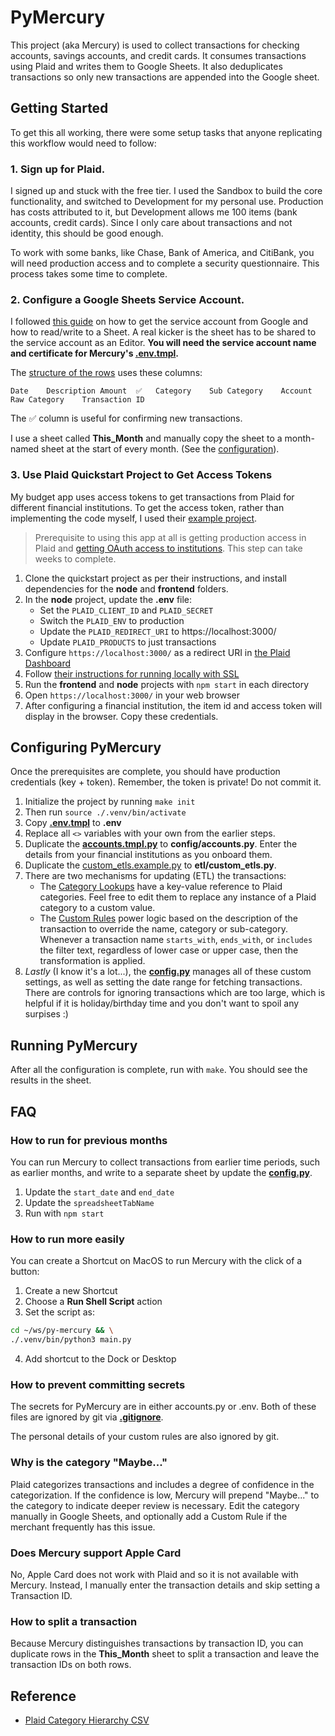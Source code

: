 # PyMercury

This project (aka Mercury) is used to collect transactions for checking accounts, savings accounts, and credit cards. It consumes transactions using Plaid and writes them to Google Sheets. It also deduplicates transactions so only new transactions are appended into the Google sheet.

## Getting Started

To get this all working, there were some setup tasks that anyone replicating this workflow would need to follow:

### 1. Sign up for Plaid.

I signed up and stuck with the free tier. I used the Sandbox to build the core functionality, and switched to Development for my personal use. Production has costs attributed to it, but Development allows me 100 items (bank accounts, credit cards). Since I only care about transactions and not identity, this should be good enough.

To work with some banks, like Chase, Bank of America, and CitiBank, you will need production access and to complete a security questionnaire. This process takes some time to complete.

### 2. Configure a Google Sheets Service Account.

I followed [this guide](https://javascript.plainenglish.io/how-to-use-node-js-with-google-sheets-c256c26e10fc) on how to get the service account from Google and how to read/write to a Sheet. A real kicker is the sheet has to be shared to the service account as an Editor. **You will need the service account name and certificate for Mercury's [.env.tmpl](./.env.tmpl).**

The [structure of the rows](./etl/to_column_format.py) uses these columns:

```
Date	Description	Amount	✅	Category	Sub Category	Account	Raw Category	Transaction ID
```

The ✅ column is useful for confirming new transactions.

I use a sheet called **This_Month** and manually copy the sheet to a month-named sheet at the start of every month. (See the [configuration](./config/config.py)).

### 3. Use Plaid Quickstart Project to Get Access Tokens

My budget app uses access tokens to get transactions from Plaid for different financial institutions. To get the access token, rather than implementing the code myself, I used their [example project](https://plaid.com/docs/quickstart/#quickstart-setup).

> Prerequisite to using this app at all is getting production access in Plaid and [getting OAuth access to institutions](https://dashboard.plaid.com/settings/compliance/us-oauth-institutions). This step can take weeks to complete.

1. Clone the quickstart project as per their instructions, and install dependencies for the **node** and **frontend** folders.
2. In the **node** project, update the **.env** file:
   - Set the `PLAID_CLIENT_ID` and `PLAID_SECRET`
   - Switch the `PLAID_ENV` to production
   - Update the `PLAID_REDIRECT_URI` to https://localhost:3000/
   - Update `PLAID_PRODUCTS` to just transactions
3. Configure `https://localhost:3000/` as a redirect URI in [the Plaid Dashboard](https://dashboard.plaid.com/developers/api)
4. Follow [their instructions for running locally with SSL](https://github.com/plaid/quickstart/blob/master/README.md#testing-oauth)
5. Run the **frontend** and **node** projects with `npm start` in each directory
6. Open `https://localhost:3000/` in your web browser
7. After configuring a financial institution, the item id and access token will display in the browser. Copy these credentials.

## Configuring PyMercury

Once the prerequisites are complete, you should have production credentials (key + token). Remember, the token is private! Do not commit it.

1. Initialize the project by running `make init`
2. Then run `source ./.venv/bin/activate`
3. Copy **[.env.tmpl](./.env.tmpl)** to **.env**
4. Replace all `<>` variables with your own from the earlier steps.
5. Duplicate the **[accounts.tmpl.py](./config/accounts.tmpl.py)** to **config/accounts.py**. Enter the details from your financial institutions as you onboard them.
6. Duplicate the [custom_etls.example.py](./etl/custom_etls.example.py) to **etl/custom_etls.py**.
7. There are two mechanisms for updating (ETL) the transactions:
   - The [Category Lookups](./etl/custom_categories.py) have a key-value reference to Plaid categories. Feel free to edit them to replace any instance of a Plaid category to a custom value.
   - The [Custom Rules](./etl/custom_etls.example.py) power logic based on the description of the transaction to override the name, category or sub-category. Whenever a transaction name `starts_with`, `ends_with`, or `includes` the filter text, regardless of lower case or upper case, then the transformation is applied.
8. _Lastly_ (I know it's a lot...), the **[config.py](./config/config.py)** manages all of these custom settings, as well as setting the date range for fetching transactions. There are controls for ignoring transactions which are too large, which is helpful if it is holiday/birthday time and you don't want to spoil any surpises :)

## Running PyMercury

After all the configuration is complete, run with `make`. You should see the results in the sheet.

## FAQ

### How to run for previous months

You can run Mercury to collect transactions from earlier time periods, such as earlier months, and write to a separate sheet by update the **[config.py](./config/config.[y])**.

1. Update the `start_date` and `end_date`
2. Update the `spreadsheetTabName`
3. Run with `npm start`

### How to run more easily

You can create a Shortcut on MacOS to run Mercury with the click of a button:

1. Create a new Shortcut
2. Choose a **Run Shell Script** action
3. Set the script as:

```sh
cd ~/ws/py-mercury && \
./.venv/bin/python3 main.py
```

4. Add shortcut to the Dock or Desktop

### How to prevent committing secrets

The secrets for PyMercury are in either accounts.py or .env. Both of these files are ignored by git via **[.gitignore](./.gitignore)**.

The personal details of your custom rules are also ignored by git.

### Why is the category "Maybe..."

Plaid categorizes transactions and includes a degree of confidence in the categorization. If the confidence is low, Mercury will prepend "Maybe..." to the category to indicate deeper review is necessary. Edit the category manually in Google Sheets, and optionally add a Custom Rule if the merchant frequently has this issue.

### Does Mercury support Apple Card

No, Apple Card does not work with Plaid and so it is not available with Mercury. Instead, I manually enter the transaction details and skip setting a Transaction ID.

### How to split a transaction

Because Mercury distinguishes transactions by transaction ID, you can duplicate rows in the **This_Month** sheet to split a transaction and leave the transaction IDs on both rows.

## Reference

- [Plaid Category Hierarchy CSV](https://plaid.com/documents/transactions-personal-finance-category-taxonomy.csv)
